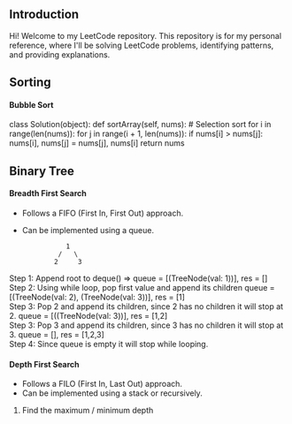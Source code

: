 ## Introduction

Hi! Welcome to my LeetCode repository. This repository is for my personal reference, where I'll be solving LeetCode problems, identifying patterns, and providing explanations. 

## Sorting
#### Bubble Sort

class Solution(object):
    def sortArray(self, nums): # Selection sort
        for i in range(len(nums)):
            for j in range(i + 1, len(nums)):
                if nums[i] > nums[j]:
                    nums[i], nums[j] = nums[j], nums[i]
        return nums

## Binary Tree
#### Breadth First Search

- Follows a FIFO (First In, First Out) approach.
- Can be implemented using a queue.

                 1
               /   \
              2     3

Step 1: Append root to deque() => queue = [(TreeNode(val: 1))], res = [] \
Step 2: Using while loop, pop first value and append its children queue = [(TreeNode(val: 2), (TreeNode(val: 3))], res = [1] \
Step 3: Pop 2 and append its children, since 2 has no children it will stop at 2. queue = [((TreeNode(val: 3))], res = [1,2] \
Step 3: Pop 3 and append its children, since 3 has no children it will stop at 3. queue = [], res = [1,2,3] \
Step 4: Since queue is empty it will stop while looping. 
#### Depth First Search

- Follows a FILO (First In, Last Out) approach.
- Can be implemented using a stack or recursively.

1) Find the maximum / minimum depth
